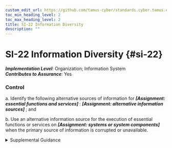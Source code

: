 ```yaml
---
custom_edit_url: https://github.com/tamus-cyber/standards.cyber.tamus.edu/tree/main/static/content/tamus.edu/TAMUS_profile.xml
toc_min_heading_level: 2
toc_max_heading_level: 2
title: SI-22 Information Diversity
description: ""
---
```


# SI-22 Information Diversity {#si-22}

_**Implementation Level**_: Organization; Information System\
_**Contributes to Assurance**_: Yes

### Control

a. Identify the following alternative sources of information for <strong> <em>[Assignment: essential functions and services]</em> </strong>: <strong> <em>[Assignment: alternative information sources]</em> </strong> ; and

b. Use an alternative information source for the execution of essential functions or services on <strong> <em>[Assignment: systems or system components]</em> </strong> when the primary source of information is corrupted or unavailable.

<details>
  <summary>Supplemental Guidance</summary>

Actions taken by a system service or a function are often driven by the information it receives. Corruption, fabrication, modification, or deletion of that information could impact the ability of the service function to properly carry out its intended actions. By having multiple sources of input, the service or function can continue operation if one source is corrupted or no longer available. It is possible that the alternative sources of information may be less precise or less accurate than the primary source of information. But having such sub-optimal information sources may still provide a sufficient level of quality that the essential service or function can be carried out, even in a degraded or debilitated manner.

</details>

